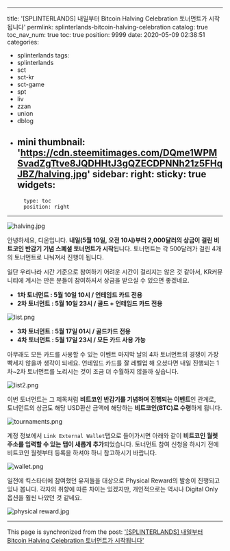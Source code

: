
---
title: '[SPLINTERLANDS] 내일부터 Bitcoin Halving Celebration 토너먼트가 시작됩니다'
permlink: splinterlands-bitcoin-halving-celebration
catalog: true
toc_nav_num: true
toc: true
position: 9999
date: 2020-05-09 02:38:51
categories:
- splinterlands
tags:
- splinterlands
- sct
- sct-kr
- sct-game
- spt
- liv
- zzan
- union
- dblog
- mini
thumbnail: 'https://cdn.steemitimages.com/DQme1WPMSvadZgTtve8JQDHHtJ3gQZECDPNNh21z5FHqJBZ/halving.jpg'
sidebar:
    right:
        sticky: true
widgets:
    -
        type: toc
        position: right
---


![halving.jpg](https://cdn.steemitimages.com/DQme1WPMSvadZgTtve8JQDHHtJ3gQZECDPNNh21z5FHqJBZ/halving.jpg)

안녕하세요, 디온입니다. **내일(5월 10일, 오전 10시)부터 2,000달러의 상금이 걸린 비트코인 반감기 기념 스폐셜 토너먼트가 시작**됩니다. 토너먼트는 각 500달러가 걸린 4개의 토너먼트로 나눠져서 진행이 됩니다.

일단 우리나라 시간 기준으로 참여하기 어려운 시간이 걸리지는 않은 것 같아서, KR커뮤니티에 계시는 만은 분들이 참여하셔서 상금을 받으실 수 있으면 좋겠네요.

- **1차 토너먼트 : 5월 10일 10시 / 언테임드 카드 전용**
- **2차 토너먼트 : 5월 10일 23시 / 골드 + 언테임드 카드 전용**


![list.png](https://cdn.steemitimages.com/DQmVuv2fDoFP5WATASMsSbedgfnWYu2yEw3T7tD63hptq9p/list.png)

- **3차 토너먼트 : 5월 17일 01시 / 골드카드 전용**
- **4차 토너먼트 : 5월 17일 23시 / 모든 카드 사용 가능**

아무래도 모든 카드를 사용할 수 있는 이벤트 마지막 날의 4차 토너먼트의 경쟁이 가장 빡세지 않을까 생각이 되네요. 언테임드 카드를 잘 레벨업 해 오셨다면 내일 진행되는 1차~2차 토너먼트를 노리시는 것이 조금 더 수월하지 않을까 싶습니다. 


![list2.png](https://cdn.steemitimages.com/DQmVcLnQuriu7yKHyjHSWN5DT7zAVLx6K5tyWDcF7CJf9SA/list2.png)


이번 토너먼트는 그 제목처럼 **비트코인 반감기를 기념하며 진행되는 이벤트**인 관계로, 토너먼트의 상금도 해당 USD환산 금액에 해당하는 **비트코인(BTC)로 수령**하게 됩니다. 

![tournaments.png](https://cdn.steemitimages.com/DQmYZvc9H7Du6TjAnVXueCBgMDJNMfD5TCyoviCv1i1cwKT/tournaments.png)

계정 정보에서 `Link External Wallet`탭으로 들어가시면 아래와 같이 **비트코인 월렛 주소를 입력할 수 있는 탭이 새롭게 추가**되었습니다. 토너먼트 참여 신청을 하시기 전에 비트코인 월렛부터 등록을 하셔야 하니 참고하시기 바랍니다.

![wallet.png](https://cdn.steemitimages.com/DQmRLmk91FjqAoFrgaitA8LM3y41HXAmqRWPuy5HAPyBoHY/wallet.png)

일전에 킥스타터에 참여했던 유저들을 대상으로 Physical Reward의 발송이 진행되고 있나 봅니다. 각자의 취향에 따른 차이는 있겠지만, 개인적으로는 역시나 Digital Only 옵션을 훨씬 나았던 것 같네요.

![physical reward.jpg](https://cdn.steemitimages.com/DQmZbCaWgwWNV2FV2i8kM1t7CWBWr58LdDBojU5QATgMfHj/physical%20reward.jpg)

- - -

This page is synchronized from the post: ['[SPLINTERLANDS] 내일부터 Bitcoin Halving Celebration 토너먼트가 시작됩니다'](https://steemit.com/@donekim/splinterlands-bitcoin-halving-celebration)
